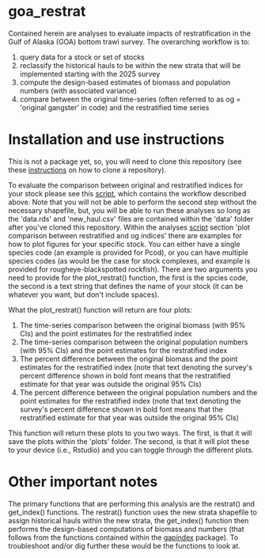 # goa_restrat
Contained herein are analyses to evaluate impacts of restratification in the Gulf of Alaska (GOA) bottom trawl survey.
The overarching workflow is to:
1. query data for a stock or set of stocks
2. reclassify the historical hauls to be within the new strata that will be implemented starting with the 2025 survey
3. compute the design-based estimates of biomass and population numbers (with associated variance)
4. compare between the original time-series (often referred to as og = 'original gangster' in code) and the restratified time series

# Installation and use instructions
This is not a package yet, so, you will need to clone this repository (see these [instructions](https://docs.github.com/en/repositories/creating-and-managing-repositories/cloning-a-repository) on how to clone a repository).

To evaluate the comparison between original and restratified indices for your stock please see this [script](/dev/run_restrat.R), which contains the workflow described above.
Note that you will not be able to perform the second step without the necessary shapefile, but, you will be able to run these analyses so long as the 'data.rds' and 'new_haul.csv' files are contained within the 'data' folder after you've cloned this repository.
Within the analyses [script](/dev/run_restrat.R) section 'plot comparison between restratified and og indices' there are examples for how to plot figures for your specific stock.
You can either have a single species code (an example is provided for Pcod), or you can have multiple species codes (as would be the case for stock complexes, and example is provided for rougheye-blackspotted rockfish).
There are two arguments you need to provide for the plot_restrat() function, the first is the spcies code, the second is a text string that defines the name of your stock (it can be whatever you want, but don't include spaces).

What the plot_restrat() function will return are four plots:
1. The time-series comparison between the original biomass (with 95% CIs) and the point estimates for the restratified index
2. The time-series comparison between the original population numbers (with 95% CIs) and the point estimates for the restratified index
3. The percent difference between the original biomass and the point estimates for the restratified index (note that text denoting the survey's percent difference shown in bold font means that the restratified estimate for that year was outside the original 95% CIs)
4. The percent difference between the original population numbers and the point estimates for the restratified index (note that text denoting the survey's percent difference shown in bold font means that the restratified estimate for that year was outside the original 95% CIs)

This function will return these plots to you two ways.
The first, is that it will save the plots within the 'plots' folder.
The second, is that it will plot these to your device (i.e., Rstudio) and you can toggle through the different plots.

# Other important notes
The primary functions that are performing this analysis are the restrat() and get_index() functions.
The restrat() function uses the new strata shapefile to assign historical hauls within the new strata, the get_index() function then performs the design-based computations of biomass and numbers (that follows from the functions contained within the [gapindex](https://github.com/afsc-gap-products/gapindex) package).
To troubleshoot and/or dig further these would be the functions to look at.


